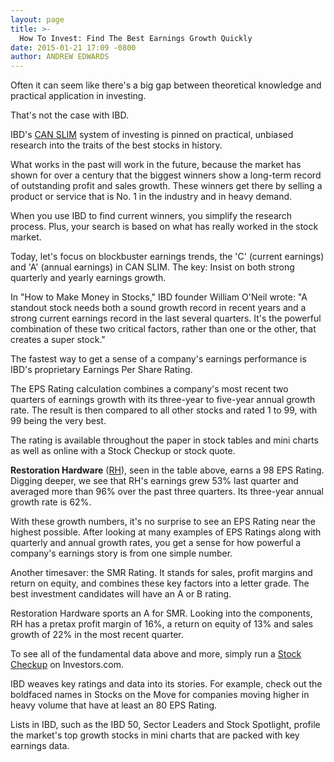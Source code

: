 ```yaml
---
layout: page
title: >-
  How To Invest: Find The Best Earnings Growth Quickly
date: 2015-01-21 17:09 -0800
author: ANDREW EDWARDS
---
```





Often it can seem like there's a big gap between theoretical knowledge and practical application in investing.

  

That's not the case with IBD.

  

IBD's [CAN SLIM](http://education.investors.com/) system of investing is pinned on practical, unbiased research into the traits of the best stocks in history.

  

What works in the past will work in the future, because the market has shown for over a century that the biggest winners show a long-term record of outstanding profit and sales growth. These winners get there by selling a product or service that is No. 1 in the industry and in heavy demand.

  

When you use IBD to find current winners, you simplify the research process. Plus, your search is based on what has really worked in the stock market.

  

Today, let's focus on blockbuster earnings trends, the 'C' (current earnings) and 'A' (annual earnings) in CAN SLIM. The key: Insist on both strong quarterly and yearly earnings growth.

  

In "How to Make Money in Stocks," IBD founder William O'Neil wrote: "A standout stock needs both a sound growth record in recent years and a strong current earnings record in the last several quarters. It's the powerful combination of these two critical factors, rather than one or the other, that creates a super stock."

  

The fastest way to get a sense of a company's earnings performance is IBD's proprietary Earnings Per Share Rating.

  

The EPS Rating calculation combines a company's most recent two quarters of earnings growth with its three-year to five-year annual growth rate. The result is then compared to all other stocks and rated 1 to 99, with 99 being the very best.

  

The rating is available throughout the paper in stock tables and mini charts as well as online with a Stock Checkup or stock quote.

  

**Restoration Hardware** ([RH](https://research.investors.com/quote.aspx?symbol=RH)), seen in the table above, earns a 98 EPS Rating. Digging deeper, we see that RH's earnings grew 53% last quarter and averaged more than 96% over the past three quarters. Its three-year annual growth rate is 62%.

  

With these growth numbers, it's no surprise to see an EPS Rating near the highest possible. After looking at many examples of EPS Ratings along with quarterly and annual growth rates, you get a sense for how powerful a company's earnings story is from one simple number.

  

Another timesaver: the SMR Rating. It stands for sales, profit margins and return on equity, and combines these key factors into a letter grade. The best investment candidates will have an A or B rating.

  

Restoration Hardware sports an A for SMR. Looking into the components, RH has a pretax profit margin of 16%, a return on equity of 13% and sales growth of 22% in the most recent quarter.

  

To see all of the fundamental data above and more, simply run a [Stock Checkup](http://education.investors.com/investors-corner/735332-using-stock-checkup-for-can-slim.htm) on Investors.com.

  

IBD weaves key ratings and data into its stories. For example, check out the boldfaced names in Stocks on the Move for companies moving higher in heavy volume that have at least an 80 EPS Rating.

  

Lists in IBD, such as the IBD 50, Sector Leaders and Stock Spotlight, profile the market's top growth stocks in mini charts that are packed with key earnings data.




